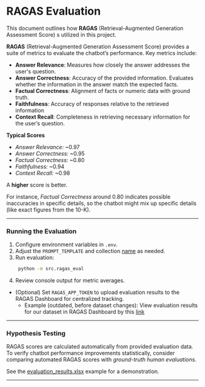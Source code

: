 # **RAGAS Evaluation**

This document outlines how **RAGAS** (Retrieval-Augmented Generation Assessment Score) s utilized in this project.

**RAGAS** (Retrieval-Augmented Generation Assessment Score) provides a suite of metrics to evaluate the chatbot’s performance. Key metrics include:

- **Answer Relevance**: Measures how closely the answer addresses the user's question.
- **Answer Correctness**: Accuracy of the provided information. Evaluates whether the information in the answer match the expected facts.
- **Factual Correctness**: Alignment of facts or numeric data with ground truth.
- **Faithfulness**: Accuracy of responses relative to the retrieved information
- **Context Recall**: Completeness in retrieving necessary information for the user’s question.

**Typical Scores** 
- *Answer Relevance:* ~0.97  
- *Answer Correctness:* ~0.95 
- *Factual Correctness:* ~0.80  
- *Faithfulness:* ~0.94  
- *Context Recall:* ~0.98  

A **higher** score is better. 

For instance, *Factual Correctness* around 0.80 indicates possible inaccuracies in specific details, so the chatbot might mix up specific details (like exact figures from the 10-K).

---
### **Running the Evaluation**
1. Configure environment variables in `.env`.
2. Adjust the `PROMPT_TEMPLATE` and collection [name](https://github.com/rostyslavshovak/RAG-Retrieval-Augmented-Generation/blob/main/src/ragas_eval.py#L33) as needed.
2. Run evaluation:
   ```bash
    python -m src.ragas_eval
    ```
3. Review console output for metric averages.  
- (Optional) Set `RAGAS_APP_TOKEN` to upload evaluation results to the RAGAS Dashboard for centralized tracking.
     - Example (outdated, before dataset changes): View evaluation results for our dataset in RAGAS Dashboard by this [link](https://app.ragas.io/public-shared/alignment/evaluation/a44ac9ac-92ed-4389-b3f1-b3850a0aabf2)

---
### Hypothesis Testing

RAGAS scores are calculated automatically from provided evaluation data. To verify chatbot performance improvements statistically, consider comparing automated RAGAS scores with *ground-truth human evaluations*. 

See the [evaluation_results.xlsx](https://github.com/rostyslavshovak/RAG-Retrieval-Augmented-Generation/blob/main/data/evaluation_results.xlsx) example for a demonstration.

---